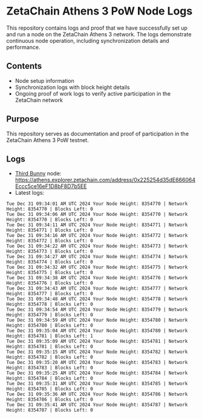 # ZetaChain Athens 3 PoW Node Logs
This repository contains logs and proof that we have successfully set up and run a node on the ZetaChain Athens 3 network. The logs demonstrate continuous node operation, including synchronization details and performance.

## Contents
- Node setup information
- Synchronization logs with block height details
- Ongoing proof of work logs to verify active participation in the ZetaChain network

## Purpose
This repository serves as documentation and proof of participation in the ZetaChain Athens 3 PoW testnet.

## Logs

- [Third Bunny](https://thirdbunny.xyz/) node: https://athens.explorer.zetachain.com/address/0x225254d35dE666064Eccc5ce16eF1D8bF8D7b5EE
- Latest logs:
```
Tue Dec 31 09:34:01 AM UTC 2024 Your Node Height: 8354770 | Network Height: 8354770 | Blocks Left: 0
Tue Dec 31 09:34:06 AM UTC 2024 Your Node Height: 8354770 | Network Height: 8354770 | Blocks Left: 0
Tue Dec 31 09:34:11 AM UTC 2024 Your Node Height: 8354771 | Network Height: 8354771 | Blocks Left: 0
Tue Dec 31 09:34:16 AM UTC 2024 Your Node Height: 8354772 | Network Height: 8354772 | Blocks Left: 0
Tue Dec 31 09:34:22 AM UTC 2024 Your Node Height: 8354773 | Network Height: 8354773 | Blocks Left: 0
Tue Dec 31 09:34:27 AM UTC 2024 Your Node Height: 8354774 | Network Height: 8354774 | Blocks Left: 0
Tue Dec 31 09:34:32 AM UTC 2024 Your Node Height: 8354775 | Network Height: 8354775 | Blocks Left: 0
Tue Dec 31 09:34:38 AM UTC 2024 Your Node Height: 8354776 | Network Height: 8354776 | Blocks Left: 0
Tue Dec 31 09:34:43 AM UTC 2024 Your Node Height: 8354777 | Network Height: 8354777 | Blocks Left: 0
Tue Dec 31 09:34:48 AM UTC 2024 Your Node Height: 8354778 | Network Height: 8354778 | Blocks Left: 0
Tue Dec 31 09:34:54 AM UTC 2024 Your Node Height: 8354779 | Network Height: 8354779 | Blocks Left: 0
Tue Dec 31 09:34:59 AM UTC 2024 Your Node Height: 8354780 | Network Height: 8354780 | Blocks Left: 0
Tue Dec 31 09:35:04 AM UTC 2024 Your Node Height: 8354780 | Network Height: 8354781 | Blocks Left: 1
Tue Dec 31 09:35:09 AM UTC 2024 Your Node Height: 8354781 | Network Height: 8354781 | Blocks Left: 0
Tue Dec 31 09:35:15 AM UTC 2024 Your Node Height: 8354782 | Network Height: 8354782 | Blocks Left: 0
Tue Dec 31 09:35:20 AM UTC 2024 Your Node Height: 8354783 | Network Height: 8354783 | Blocks Left: 0
Tue Dec 31 09:35:25 AM UTC 2024 Your Node Height: 8354784 | Network Height: 8354784 | Blocks Left: 0
Tue Dec 31 09:35:31 AM UTC 2024 Your Node Height: 8354785 | Network Height: 8354785 | Blocks Left: 0
Tue Dec 31 09:35:36 AM UTC 2024 Your Node Height: 8354786 | Network Height: 8354786 | Blocks Left: 0
Tue Dec 31 09:35:41 AM UTC 2024 Your Node Height: 8354787 | Network Height: 8354787 | Blocks Left: 0
```
